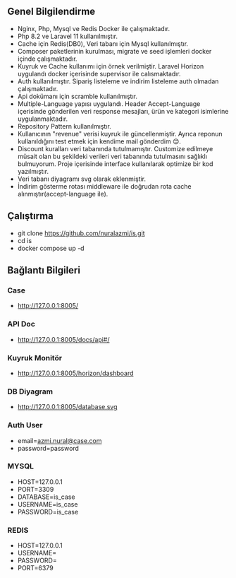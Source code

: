 ## Genel Bilgilendirme

- Nginx, Php, Mysql ve Redis Docker ile çalışmaktadır.
- Php 8.2 ve Laravel 11 kullanılmıştır. 
- Cache için Redis(DB0), Veri tabanı için Mysql kullanılmıştır.
- Composer paketlerinin kurulması, migrate ve seed işlemleri docker içinde çalışmaktadır.
- Kuyruk ve Cache kullanımı için örnek verilmiştir. Laravel Horizon uygulandı docker içerisinde supervisor ile calısmaktadır.
- Auth kullanılmıştır. Sipariş listeleme ve indirim listeleme auth olmadan çalışmaktadır.
- Api dokümanı için scramble kullanılmıştır.
- Multiple-Language yapısı uygulandı. Header Accept-Language içerisinde gönderilen veri response mesajları, ürün ve kategori isimlerine uygulanmaktadır. 
- Repository Pattern kullanılmıştır.
- Kullanıcının "revenue" verisi kuyruk ile güncellenmiştir. Ayrıca reponun kullanıldığını test etmek için kendime mail gönderdim 😊.
- Discount kuralları veri tabanında tutulmamıştır. Customize edilmeye müsait olan bu şekildeki verileri veri tabanında tutulmasını sağlıklı bulmuyorum. Proje içerisinde interface kullanılarak optimize bir kod yazılmıştır.
- Veri tabanı diyagramı svg olarak eklenmiştir.
- İndirim gösterme rotası middleware ile doğrudan rota cache alınmıştır(accept-language ile).

## Çalıştırma

- git clone https://github.com/nuralazmi/is.git
- cd is
- docker compose up -d

## Bağlantı Bilgileri

### Case
- http://127.0.0.1:8005/

### API Doc
- http://127.0.0.1:8005/docs/api#/

### Kuyruk Monitör
- http://127.0.0.1:8005/horizon/dashboard

### DB Diyagram
- http://127.0.0.1:8005/database.svg

### Auth User
- email=azmi.nural@case.com
- password=password

### MYSQL
- HOST=127.0.0.1 
- PORT=3309 
- DATABASE=is_case 
- USERNAME=is_case 
- PASSWORD=is_case

### REDIS
- HOST=127.0.0.1
- USERNAME=
- PASSWORD=
- PORT=6379 
